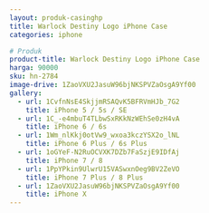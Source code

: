 ```yaml
---
layout: produk-casinghp
title: Warlock Destiny Logo iPhone Case
categories: iphone

# Produk
product-title: Warlock Destiny Logo iPhone Case
harga: 90000
sku: hn-2784
image-drive: 1ZaoVXU2JasuW96bjNKSPVZaOsgA9Yf00
gallery:
  - url: 1CvfnNsE4SkjjmRSAQvK5BFRVmHJb_7G2
    title: iPhone 5 / 5s / SE
  - url: 1C_-e4mbuT4TLbwSxRKkNzWEhSe0zH4vA
    title: iPhone 6 / 6s
  - url: 1Wm_nlKkj0otVw9_wxoa3kczYSX2o_lNL
    title: iPhone 6 Plus / 6s Plus
  - url: 1oGYeF-N2RuOCVXK7DZb7FaSzjE9IDfAj
    title: iPhone 7 / 8
  - url: 1PpYPkin9UlwrU15VASwxnOeg9BV2ZeVO
    title: iPhone 7 Plus / 8 Plus
  - url: 1ZaoVXU2JasuW96bjNKSPVZaOsgA9Yf00
    title: iPhone X
---
```

